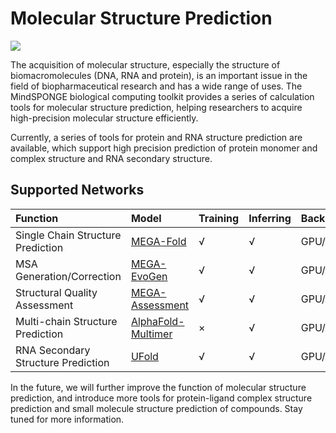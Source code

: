 # Molecular Structure Prediction

<a href="https://gitee.com/mindspore/docs/blob/master/docs/mindsponge/docs/source_en/user/structure_prediction.md" target="_blank"><img src="https://mindspore-website.obs.cn-north-4.myhuaweicloud.com/website-images/r2.0/resource/_static/logo_source_en.png"></a>

The acquisition of molecular structure, especially the structure of biomacromolecules (DNA, RNA and protein), is an important issue in the field of biopharmaceutical research and has a wide range of uses. The MindSPONGE biological computing toolkit provides a series of calculation tools for molecular structure prediction, helping researchers to acquire high-precision molecular structure efficiently.

Currently, a series of tools for protein and RNA structure prediction are available, which support high precision prediction of protein monomer and complex structure and RNA secondary structure.

## Supported Networks

| Function       | Model                                        | Training | Inferring | Back-end   |
| :------------- | :------------------------------------------- | :--- | :--- | :-------- |
| Single Chain Structure Prediction | [MEGA-Fold](https://gitee.com/mindspore/mindscience/blob/master/MindSPONGE/applications/MEGAProtein/README.md#)                   | √    | √   | GPU/Ascend |
| MSA Generation/Correction    | [MEGA-EvoGen](https://gitee.com/mindspore/mindscience/blob/master/MindSPONGE/applications/MEGAProtein/README.md#)               | √    | √   | GPU/Ascend |
| Structural Quality Assessment | [MEGA-Assessment](https://gitee.com/mindspore/mindscience/blob/master/MindSPONGE/applications/MEGAProtein/README.md#)       | √    | √   | GPU/Ascend |
| Multi-chain Structure Prediction | [AlphaFold-Multimer](https://gitee.com/mindspore/mindscience/blob/master/MindSPONGE/applications/research/Multimer/README.md#) | ×    | √   | GPU/Ascend |
| RNA Secondary Structure Prediction | [UFold](https://gitee.com/mindspore/mindscience/blob/master/MindSPONGE/applications/research/UFold/README.md#)                          | √    | √   | GPU/Ascend |

In the future, we will further improve the function of molecular structure prediction, and introduce more tools for protein-ligand complex structure prediction and small molecule structure prediction of compounds. Stay tuned for more information.
